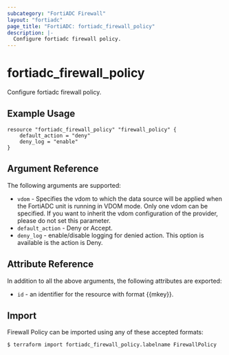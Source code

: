 ```yaml
---
subcategory: "FortiADC Firewall"
layout: "fortiadc"
page_title: "FortiADC: fortiadc_firewall_policy"
description: |-
  Configure fortiadc firewall policy.
---
```


# fortiadc_firewall_policy
Configure fortiadc firewall policy.

## Example Usage
```hcl
resource "fortiadc_firewall_policy" "firewall_policy" {
	default_action = "deny"
	deny_log = "enable"
}

```

## Argument Reference

The following arguments are supported:

* `vdom` - Specifies the vdom to which the data source will be applied when the FortiADC unit is running in VDOM mode. Only one vdom can be specified. If you want to inherit the vdom configuration of the provider, please do not set this parameter.
* `default_action` - Deny or Accept.
* `deny_log` - enable/disable logging for denied action. This option is available is the action is Deny.

## Attribute Reference

In addition to all the above arguments, the following attributes are exported:
* `id` - an identifier for the resource with format {{mkey}}.

## Import
 Firewall Policy can be imported using any of these accepted formats:
```
$ terraform import fortiadc_firewall_policy.labelname FirewallPolicy
```

